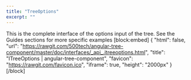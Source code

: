 ```yaml
---
title: "TreeOptions"
excerpt: ""
---
```

This is the complete interface of the options input of the tree.
See the Guides sections for more specific examples
[block:embed]
{
  "html": false,
  "url": "https://rawgit.com/500tech/angular-tree-component/master/doc/interfaces/_api_.itreeoptions.html",
  "title": "ITreeOptions | angular-tree-component",
  "favicon": "https://rawgit.com/favicon.ico",
  "iframe": true,
  "height": "2000px"
}
[/block]